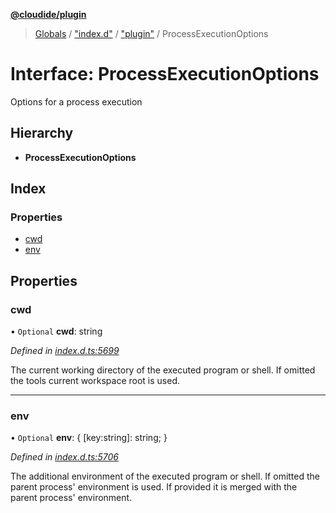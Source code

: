 **[@cloudide/plugin](../README.md)**

> [Globals](../README.md) / ["index.d"](../modules/_index_d_.md) / ["plugin"](../modules/_index_d_._plugin_.md) / ProcessExecutionOptions

# Interface: ProcessExecutionOptions

Options for a process execution

## Hierarchy

* **ProcessExecutionOptions**

## Index

### Properties

* [cwd](_index_d_._plugin_.processexecutionoptions.md#cwd)
* [env](_index_d_._plugin_.processexecutionoptions.md#env)

## Properties

### cwd

• `Optional` **cwd**: string

*Defined in [index.d.ts:5699](https://github.com/huaweicloud/cloudide-plugin-api/blob/1ab5ef8/index.d.ts#L5699)*

The current working directory of the executed program or shell.
If omitted the tools current workspace root is used.

___

### env

• `Optional` **env**: { [key:string]: string;  }

*Defined in [index.d.ts:5706](https://github.com/huaweicloud/cloudide-plugin-api/blob/1ab5ef8/index.d.ts#L5706)*

The additional environment of the executed program or shell. If omitted
the parent process' environment is used. If provided it is merged with
the parent process' environment.
